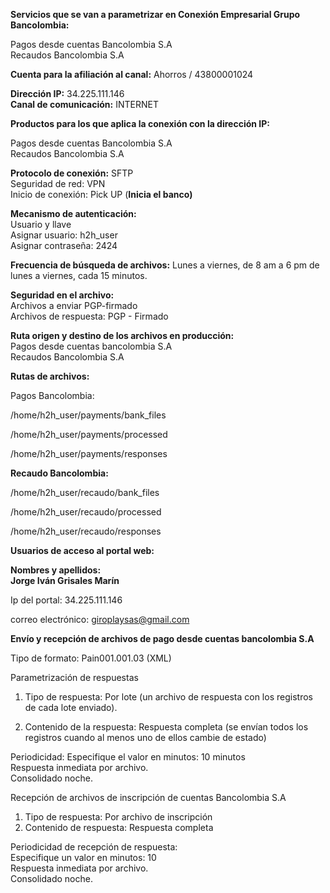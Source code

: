 **Servicios que se van a parametrizar en Conexión Empresarial Grupo Bancolombia:**

Pagos desde cuentas Bancolombia S.A  
Recaudos Bancolombia S.A

**Cuenta para la afiliación al canal:** Ahorros / 43800001024

**Dirección IP:** 34.225.111.146  
**Canal de comunicación:** INTERNET

**Productos para los que aplica la conexión con la dirección IP:** 

Pagos desde cuentas Bancolombia S.A  
Recaudos Bancolombia S.A

**Protocolo de conexión:** SFTP  
Seguridad de red: VPN  
Inicio de conexión: Pick UP (**Inicia el banco)**

**Mecanismo de autenticación:**  
Usuario y llave  
Asignar usuario: h2h\_user  
Asignar contraseña: 2424

**Frecuencia de búsqueda de archivos:** Lunes a viernes, de 8 am a 6 pm de lunes a viernes, cada 15 minutos.

**Seguridad en el archivo:**  
Archivos a enviar PGP-firmado  
Archivos de respuesta: PGP \- Firmado

**Ruta origen y destino de los archivos en producción:**  
Pagos desde cuentas bancolombia S.A  
Recaudos Bancolombia S.A

**Rutas de archivos:**

Pagos Bancolombia:

/home/h2h\_user/payments/bank\_files

/home/h2h\_user/payments/processed

/home/h2h\_user/payments/responses

**Recaudo Bancolombia:**

/home/h2h\_user/recaudo/bank\_files

/home/h2h\_user/recaudo/processed

/home/h2h\_user/recaudo/responses

**Usuarios de acceso al portal web:**

**Nombres y apellidos:**  
**Jorge Iván Grisales Marín**

Ip del portal: 34.225.111.146

correo electrónico: [giroplaysas@gmail.com](mailto:giroplaysas@gmail.com)

**Envío y recepción de archivos de pago desde cuentas bancolombia S.A**

Tipo de formato: Pain001.001.03 (XML)

Parametrización de respuestas

1. Tipo de respuesta: Por lote (un archivo de respuesta con los registros de cada lote enviado).

2. Contenido de la respuesta: Respuesta completa (se envían todos los registros cuando al menos uno de ellos cambie de estado)

Periodicidad: Especifique el valor en minutos: 10 minutos  
Respuesta inmediata por archivo.  
Consolidado noche.

Recepción de archivos de inscripción de cuentas Bancolombia S.A

1. Tipo de respuesta: Por archivo de inscripción  
2. Contenido de respuesta: Respuesta completa

Periodicidad de recepción de respuesta:  
Especifique un valor en minutos: 10  
Respuesta inmediata por archivo.  
Consolidado noche.

